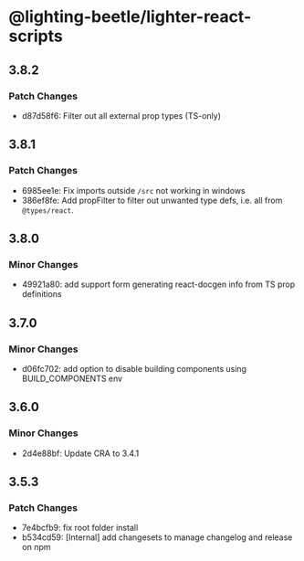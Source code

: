 # @lighting-beetle/lighter-react-scripts

## 3.8.2

### Patch Changes

- d87d58f6: Filter out all external prop types (TS-only)

## 3.8.1

### Patch Changes

- 6985ee1e: Fix imports outside `/src` not working in windows
- 386ef8fe: Add propFilter to filter out unwanted type defs, i.e. all from `@types/react`.

## 3.8.0

### Minor Changes

- 49921a80: add support form generating react-docgen info from TS prop definitions

## 3.7.0

### Minor Changes

- d06fc702: add option to disable building components using BUILD_COMPONENTS env

## 3.6.0

### Minor Changes

- 2d4e88bf: Update CRA to 3.4.1

## 3.5.3

### Patch Changes

- 7e4bcfb9: fix root folder install
- b534cd59: [Internal] add changesets to manage changelog and release on npm
